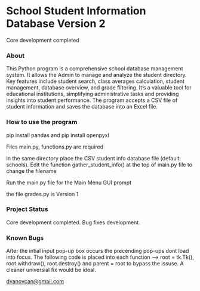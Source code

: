 # School Student Information Database Version 2
Core development completed

### About

This Python program is a comprehensive school database management system. It allows the Admin to manage and analyze the student directory. Key features include student search, class averages calculation, student management, database overview, and grade filtering. It’s a valuable tool for educational institutions, simplifying administrative tasks and providing insights into student performance. The program accepts a CSV file of student information and saves the database into an Excel file.

### How to use the program

pip install pandas and pip install openpyxl

Files main.py, functions.py are required

In the same directory place the CSV student info database file (default: schools). Edit the function gather_student_info() at the top of main.py file to change the filename

Run the main.py file for the Main Menu GUI prompt

the file grades.py is Version 1
### Project Status

Core development completed.
Bug fixes development.

### Known Bugs

After the intial input pop-up box occurs the precending pop-ups dont load into focus. The following code is placed into each function --> root = tk.Tk(), root.withdraw(), root.destroy() and parent = root to bypass the issuse. A cleaner universial fix would be ideal.
 
dvanovcan@gmail.com

